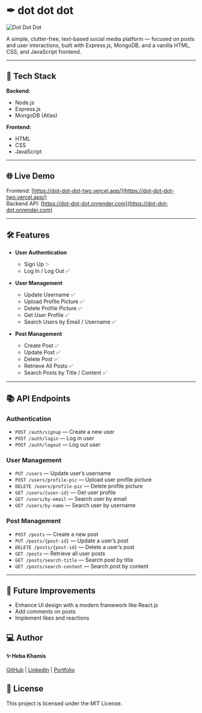 # ✒ dot dot dot
![Dot Dot Dot](https://res.cloudinary.com/dncl2sqt9/image/upload/v1746181635/Projects_Cover_psbiou.png)

A simple, clutter-free, text-based social media platform — focused on posts and user interactions, built with Express.js, MongoDB, and a vanilla HTML, CSS, and JavaScript frontend.

---

## 🚀 Tech Stack

**Backend:**  
- Node.js  
- Express.js  
- MongoDB (Atlas)  

**Frontend:**  
- HTML  
- CSS  
- JavaScript  

---

## 🌐 Live Demo

Frontend: [https://dot-dot-dot-two.vercel.app/](https://dot-dot-dot-two.vercel.app/)  
Backend API: [https://dot-dot-dot.onrender.com](https://dot-dot-dot.onrender.com)

---

## 🛠 Features

- **User Authentication**  
  - Sign Up ✨  
  - Log In / Log Out ✅  

- **User Management**  
  - Update Username ✅  
  - Upload Profile Picture ✅  
  - Delete Profile Picture ✅  
  - Get User Profile ✅  
  - Search Users by Email / Username ✅  

- **Post Management**  
  - Create Post ✅  
  - Update Post ✅  
  - Delete Post ✅  
  - Retrieve All Posts ✅  
  - Search Posts by Title / Content ✅  

---

## 📚 API Endpoints

### **Authentication**

- `POST /auth/signup` — Create a new user  
- `POST /auth/login` — Log in user  
- `POST /auth/logout` — Log out user  

### **User Management**

- `PUT /users` — Update user’s username  
- `POST /users/profile-pic` — Upload user profile picture  
- `DELETE /users/profile-pic` — Delete profile picture  
- `GET /users/{user-id}` — Get user profile  
- `GET /users/by-email` — Search user by email  
- `GET /users/by-name` — Search user by username  

### **Post Management**

- `POST /posts` — Create a new post  
- `PUT /posts/{post-id}` — Update a user’s post  
- `DELETE /posts/{post-id}` — Delete a user’s post  
- `GET /posts` — Retrieve all user posts  
- `GET /posts/search-title` — Search post by title  
- `GET /posts/search-content` — Search post by content  

---

## 🎉 Future Improvements

- Enhance UI design with a modern framework like React.js  
- Add comments on posts  
- Implement likes and reactions  

## 💻 Author
#### ✨ Heba Khamis  
[GitHub](https://github.com/heba-khamis-ramadan) | [LinkedIn](https://www.linkedin.com/in/heba-khamis-ramadan/) | [Portfolio](https://github.com/heba-khamis-ramadan)

## 📄 License
This project is licensed under the MIT License.
